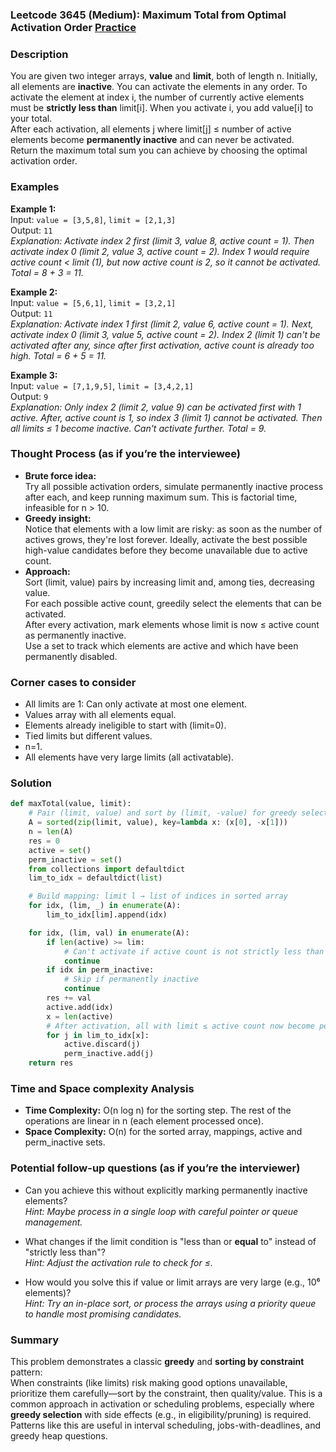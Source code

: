 ### Leetcode 3645 (Medium): Maximum Total from Optimal Activation Order [Practice](https://leetcode.com/problems/maximum-total-from-optimal-activation-order)

### Description  
You are given two integer arrays, **value** and **limit**, both of length n. Initially, all elements are **inactive**. You can activate the elements in any order. To activate the element at index i, the number of currently active elements must be **strictly less than** limit[i]. When you activate i, you add value[i] to your total.  
After each activation, all elements j where limit[j] ≤ number of active elements become **permanently inactive** and can never be activated.  
Return the maximum total sum you can achieve by choosing the optimal activation order.

### Examples  

**Example 1:**  
Input: `value = [3,5,8]`, `limit = [2,1,3]`  
Output: `11`  
*Explanation: Activate index 2 first (limit 3, value 8, active count = 1). Then activate index 0 (limit 2, value 3, active count = 2). Index 1 would require active count < limit (1), but now active count is 2, so it cannot be activated. Total = 8 + 3 = 11.*

**Example 2:**  
Input: `value = [5,6,1]`, `limit = [3,2,1]`  
Output: `11`  
*Explanation: Activate index 1 first (limit 2, value 6, active count = 1). Next, activate index 0 (limit 3, value 5, active count = 2). Index 2 (limit 1) can't be activated after any, since after first activation, active count is already too high. Total = 6 + 5 = 11.*

**Example 3:**  
Input: `value = [7,1,9,5]`, `limit = [3,4,2,1]`  
Output: `9`  
*Explanation: Only index 2 (limit 2, value 9) can be activated first with 1 active. After, active count is 1, so index 3 (limit 1) cannot be activated. Then all limits ≤ 1 become inactive. Can't activate further. Total = 9.*

### Thought Process (as if you’re the interviewee)  
- **Brute force idea:**  
  Try all possible activation orders, simulate permanently inactive process after each, and keep running maximum sum. This is factorial time, infeasible for n > 10.
- **Greedy insight:**  
  Notice that elements with a low limit are risky: as soon as the number of actives grows, they're lost forever. Ideally, activate the best possible high-value candidates before they become unavailable due to active count.
- **Approach:**  
  Sort (limit, value) pairs by increasing limit and, among ties, decreasing value.  
  For each possible active count, greedily select the elements that can be activated.  
  After every activation, mark elements whose limit is now ≤ active count as permanently inactive.  
  Use a set to track which elements are active and which have been permanently disabled.

### Corner cases to consider  
- All limits are 1: Can only activate at most one element.
- Values array with all elements equal.
- Elements already ineligible to start with (limit=0).
- Tied limits but different values.
- n=1.
- All elements have very large limits (all activatable).

### Solution

```python
def maxTotal(value, limit):
    # Pair (limit, value) and sort by (limit, -value) for greedy selection
    A = sorted(zip(limit, value), key=lambda x: (x[0], -x[1]))
    n = len(A)
    res = 0
    active = set()
    perm_inactive = set()
    from collections import defaultdict
    lim_to_idx = defaultdict(list)

    # Build mapping: limit l → list of indices in sorted array
    for idx, (lim, _) in enumerate(A):
        lim_to_idx[lim].append(idx)

    for idx, (lim, val) in enumerate(A):
        if len(active) >= lim:
            # Can't activate if active count is not strictly less than limit
            continue
        if idx in perm_inactive:
            # Skip if permanently inactive
            continue
        res += val
        active.add(idx)
        x = len(active)
        # After activation, all with limit ≤ active count now become permanently disabled
        for j in lim_to_idx[x]:
            active.discard(j)
            perm_inactive.add(j)
    return res
```

### Time and Space complexity Analysis  

- **Time Complexity:** O(n log n) for the sorting step. The rest of the operations are linear in n (each element processed once).
- **Space Complexity:** O(n) for the sorted array, mappings, active and perm_inactive sets.

### Potential follow-up questions (as if you’re the interviewer)  

- Can you achieve this without explicitly marking permanently inactive elements?  
  *Hint: Maybe process in a single loop with careful pointer or queue management.*

- What changes if the limit condition is "less than or **equal** to" instead of "strictly less than"?  
  *Hint: Adjust the activation rule to check for ≤.*

- How would you solve this if value or limit arrays are very large (e.g., 10⁶ elements)?  
  *Hint: Try an in-place sort, or process the arrays using a priority queue to handle most promising candidates.*

### Summary
This problem demonstrates a classic **greedy** and **sorting by constraint** pattern:  
When constraints (like limits) risk making good options unavailable, prioritize them carefully—sort by the constraint, then quality/value. This is a common approach in activation or scheduling problems, especially where **greedy selection** with side effects (e.g., in eligibility/pruning) is required.  
Patterns like this are useful in interval scheduling, jobs-with-deadlines, and greedy heap questions.